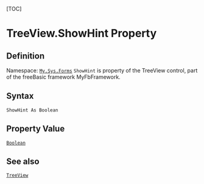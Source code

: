 [TOC]
# TreeView.ShowHint Property

## Definition
Namespace: [`My.Sys.Forms`](My.Sys.Forms.md)
`ShowHint` is property of the TreeView control, part of the freeBasic framework MyFbFramework.
## Syntax
```freeBasic
ShowHint As Boolean
```
## Property Value
[`Boolean`]("https://www.freebasic.net/wiki/KeyPgBoolean")
## See also
[`TreeView`](TreeView.md)
